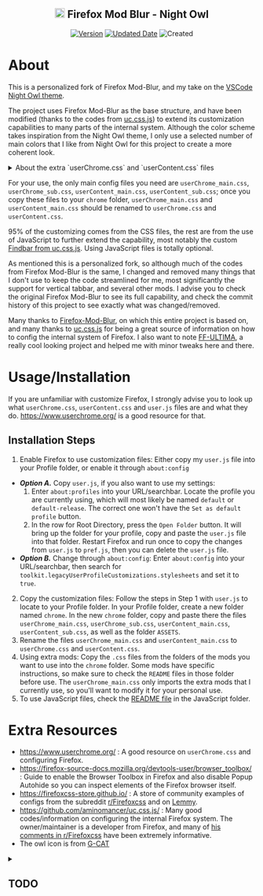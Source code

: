 <h2 align="center"><a href="#wrench-installation"><img src="https://user-images.githubusercontent.com/61329159/204102654-0e414196-bea2-4147-9e1e-aeb8b4190893.png" width="20" height="20" /></a> Firefox Mod Blur - Night Owl</h2>

<p align="center">
<a href="#page_facing_up-other"><img alt="Version" src="https://img.shields.io/badge/Last%20tested%20Firefox-v136.x-blue?style=flat&logo=firefox&logoColor=white"></a>
<a href="#shield-last-updates"><img alt="Updated Date" src="https://img.shields.io/badge/Updated-18/03/2025-blueviolet?style=flat"></a>
<img alt="Created" src="https://img.shields.io/badge/Updated%20since-2020-important?style=flat">
</p>

# About
This is a personalized fork of Firefox Mod-Blur, and my take on the [VSCode Night Owl theme](https://vscodethemes.com/e/sdras.night-owl/night-owl).

The project uses Firefox Mod-Blur as the base structure, and have been modified (thanks to the codes from [uc.css.js](https://github.com/aminomancer/uc.css.js)) to extend its customization capabilities to many parts of the internal system. Although the color scheme takes inspiration from the Night Owl theme, I only use a selected number of main colors that I like from Night Owl for this project to create a more coherent look.

<details>
<summary>About the extra `userChrome.css` and `userContent.css` files</summary>

The main files for customizing Firefox are `userChrome.css` and `userContent.css`, but you'll see that there are also `userChrome_main.css`, `userChrome_sub.css`, `userContent_main.css`, `userContent_sub.css`. The reason for this is that in the upstream repo, all of the main config codes are written directly in the `userChrome.css` and `userContent.css` files; this makes it really hard to add your own customization because all the custom files are imported at the head of the file, so if you want to make a change you'll to directly modify the content of the file, and that makes it hard to merge changes from upstream if you change it extensively. So I break `userChrome.css` into `userChrome_main.css` and `userChrome_sub.css` where `userChrome_sub.css` contains everything from `userChrome.css` without importing any extra files; that instead is done in `userChrome_main.css` where it imports `userChrome_sub.css` as the first file, then imports all the extra custom files. That way, all the custom changes can be written in the custom files that come after and it will overwrite the codes in the original files without having to directly modify it, and the original `userChrome.css` can be kept to pull changes from upstream. The same is applied to `userContent.css`. Until the upstream repo changes its approach to file structure, I think this is the best way to go about it.

</details>

For your use, the only main config files you need are `userChrome_main.css`, `userChrome_sub.css`, `userContent_main.css`, `userContent_sub.css`; once you copy these files to your `chrome` folder, `userChrome_main.css` and `userContent_main.css` should be renamed to `userChrome.css` and `userContent.css`.

95% of the customizing comes from the CSS files, the rest are from the use of JavaScript to further extend the capability, most notably the custom [Findbar from uc.css.js](https://github.com/aminomancer/uc.css.js/blob/master/JS/findbarMods.uc.js). Using JavaScript files is totally optional.

As mentioned this is a personalized fork, so although much of the codes from Firefox Mod-Blur is the same, I changed and removed many things that I don't use to keep the code streamlined for me, most significantly the support for vertical tabbar, and several other mods. I advise you to check the original Firefox Mod-Blur to see its full capability, and check the commit history of this project to see exactly what was changed/removed.

Many thanks to [Firefox-Mod-Blur](https://github.com/datguypiko/Firefox-Mod-Blur), on which this entire project is based on, and many thanks to [uc.css.js](https://github.com/aminomancer/uc.css.js) for being a great source of information on how to config the internal system of Firefox. I also want to note [FF-ULTIMA](https://github.com/soulhotel/FF-ULTIMA), a really cool looking project and helped me with minor tweaks here and there.

# Usage/Installation
If you are unfamiliar with customize Firefox, I strongly advise you to look up what `userChrome.css`, `userContent.css` and `user.js` files are and what they do. https://www.userchrome.org/ is a good resource for that.

## Installation Steps
1. Enable Firefox to use customization files: Either copy my `user.js` file into your Profile folder, or enable it through `about:config`
  * ***Option A.*** Copy `user.js`, if you also want to use my settings:
    1. Enter `about:profiles` into your URL/searchbar. Locate the profile you are currently using, which will most likely be named `default` or `default-release`. The correct one won't have the `Set as default profile` button.
    2. In the row for Root Directory, press the `Open Folder` button. It will bring up the folder for your profile, copy and paste the `user.js` file into that folder. Restart Firefox and run once to copy the changes from `user.js` to `pref.js`, then you can delete the `user.js` file.
  * ***Option B.*** Change through `about:config`: Enter `about:config` into your URL/searchbar, then search for `toolkit.legacyUserProfileCustomizations.stylesheets` and set it to `true`.
2. Copy the customization files: Follow the steps in Step 1 with `user.js` to locate to your Profile folder. In your Profile folder, create a new folder named `chrome`. In the new `chrome` folder, copy and paste there the files `userChrome_main.css`, `userChrome_sub.css`, `userContent_main.css`, `userContent_sub.css`, as well as the folder `ASSETS`.
3. Rename the files `userChrome_main.css` and `userContent_main.css` to `userChrome.css` and `userContent.css`.
4. Using extra mods: Copy the `.css` files from the folders of the mods you want to use into the `chrome` folder. Some mods have specific instructions, so make sure to check the `README` files in those folder before use. The `userChrome_main.css` only imports the extra mods that I currently use, so you'll want to modify it for your personal use.
5. To use JavaScript files, check the [README file](https://github.com/Domiragi/FFox-MB/tree/custom/EXTRA%20MODS/JavaScript) in the JavaScript folder.

# Extra Resources
- https://www.userchrome.org/ : A good resource on `userChrome.css` and configuring Firefox.
- https://firefox-source-docs.mozilla.org/devtools-user/browser_toolbox/ : Guide to enable the Browser Toolbox in Firefox and also disable Popup Autohide so you can inspect elements of the Firefox browser itself.
- https://firefoxcss-store.github.io/ : A store of community examples of configs from the subreddit [r/Firefoxcss](https://www.reddit.com/r/FirefoxCSS/) and on [Lemmy](https://lemmy.world/c/FirefoxCSS@fedia.io).
- https://github.com/aminomancer/uc.css.js/ : Many good codes/information on configuring the internal Firefox system. The owner/maintainer is a developer from Firefox, and many of [his comments in r/Firefoxcss](https://www.reddit.com/r/FirefoxCSS/search/?q=MotherStylus) have been extremely informative.
- The owl icon is from [G-CAT](https://www.flaticon.com/free-icon/owl_13037142)

<details>
<summary><h2>TODO </h2></summary>
	
- [ ] Fix the `Audio Icon In Top Right` mod that was broken after v.136
- [ ] Config the Autoscroll Icon

</details>
